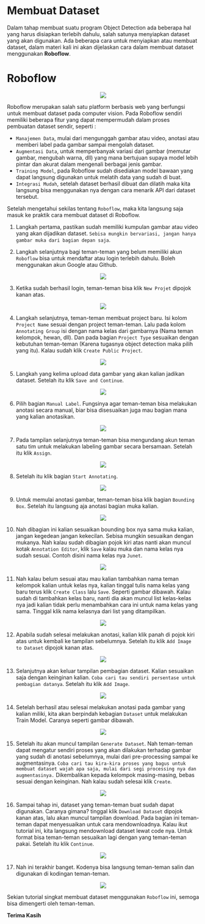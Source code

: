 # Membuat Dataset

Dalam tahap membuat suatu program Object Detection ada beberapa hal yang harus disiapkan terlebih dahulu, salah satunya menyiapkan dataset yang akan digunakan. Ada beberapa cara untuk menyiapkan atau membuat dataset, dalam materi kali ini akan dijelaskan cara dalam membuat dataset menggunakan **Roboflow**.

# Roboflow

<p align="center">
    <img src='/contents/logoRoboflow.png' style="vertical-align:middle">
</p>

Roboflow merupakan salah satu platform berbasis web yang berfungsi untuk membuat dataset pada computer vision. Pada Roboflow sendiri memiliki beberapa fitur yang dapat mempermudah dalam proses pembuatan dataset sendir, seperti :

- `Manajemen Data`, mulai dari mengunggah gambar atau video, anotasi atau memberi label pada gambar sampai mengolah dataset.
- `Augmentasi Data`, untuk memperbanyak variasi dari gambar (memutar gambar, mengubah warna, dll) yang mana bertujuan supaya model lebih pintar dan akurat dalam mengenali berbagai jenis gambar.
- `Training Model`, pada Roboflow sudah disediakan model bawaan yang dapat langsung digunakan untuk melatih data yang sudah di buat.
- `Integrasi Mudah`, setelah dataset berhasil dibuat dan dilatih maka kita langsung bisa menggunakan nya dengan cara menarik API dari dataset tersebut.

Setelah mengetahui sekilas tentang `Roboflow`, maka kita langsung saja masuk ke praktik cara membuat dataset di Roboflow.

1. Langkah pertama, pastikan sudah memiliki kumpulan gambar atau video yang akan dijadikan dataset. `Sebisa mungkin bervariasi, jangan hanya gambar muka dari bagian depan saja`.

2. Langkah selanjutnya bagi teman-teman yang belum memiliki akun `Roboflow` bisa untuk mendaftar atau login terlebih dahulu. Boleh menggunakan akun Google atau Github.

<p align="center">
    <img src='/contents/signinRoboflow.png' style="vertical-align:middle">
</p>

3. Ketika sudah berhasil login, teman-teman bisa klik `New Projet` dipojok kanan atas.

<p align="center">
    <img src='/contents/addnewroboflow.png' style="vertical-align:middle">
</p>

4. Langkah selanjutnya, teman-teman membuat project baru. Isi kolom `Project Name` sesuai dengan project teman-teman. Lalu pada kolom `Annotating Group` isi dengan nama kelas dari gambarnya (Nama teman kelompok, hewan, dll). Dan pada bagian `Project Type` sesuaikan dengan kebutuhan teman-teman (Karena tugasnya object detection maka pilih yang itu). Kalau sudah klik `Create Public Project`.

<p align="center">
    <img src='/contents/createprojectrobo.png' style="vertical-align:middle">
</p>

5. Langkah yang kelima upload data gambar yang akan kalian jadikan dataset. Setelah itu klik `Save and Continue`.

<p align="center">
    <img src='/contents/uploaddatarobo.png' style="vertical-align:middle">
</p>

6. Pilih bagian `Manual Label`. Fungsinya agar teman-teman bisa melakukan anotasi secara manual, biar bisa disesuaikan juga mau bagian mana yang kalian anotasikan.

<p align="center">
    <img src='/contents/manuallabelrobo.png' style="vertical-align:middle">
</p>

7. Pada tampilan selanjutnya teman-teman bisa mengundang akun teman satu tim untuk melakukan labeling gambar secara bersamaan. Setelah itu klik `Assign`.

<p align="center">
    <img src='/contents/addteammatesrobo.png' style="vertical-align:middle">
</p>

8. Setelah itu klik bagian `Start Annotating`.

<p align="center">
    <img src='/contents/annotatingrobo.png' style="vertical-align:middle">
</p>

9. Untuk memulai anotasi gambar, teman-teman bisa klik bagian `Bounding Box`. Setelah itu langsung aja anotasi bagian muka kalian.

<p align="center">
    <img src='/contents/boundingboxrobo.png' style="vertical-align:middle">
</p>

10. Nah dibagian ini kalian sesuaikan bounding box nya sama muka kalian, jangan kegedean jangan kekecilan. Sebisa mungkin sesuaikan dengan mukanya. Nah kalau sudah dibagian pojok kiri atas nanti akan muncul kotak `Annotation Editor`, klik `Save` kalau muka dan nama kelas nya sudah sesuai. Contoh disini nama kelas nya `Junet`.

<p align="center">
    <img src='/contents/anotasimukarobo.png' style="vertical-align:middle">
</p>

11. Nah kalau belum sesuai atau mau kalian tambahkan nama teman kelompok kalian untuk kelas nya, kalian tinggal tulis nama kelas yang baru terus klik `Create Class` lalu `Save`. Seperti gambar dibawah. Kalau sudah di tambahkan kelas baru, nanti dia akan muncul list kelas-kelas nya jadi kalian tidak perlu menambahkan cara ini untuk nama kelas yang sama. Tinggal klik nama kelasnya dari list yang ditampilkan.

<p align="center">
    <img src='/contents/addnewclassrobo.png' style="vertical-align:middle">
</p>

12. Apabila sudah selesai melakukan anotasi, kalian klik panah di pojok kiri atas untuk kembali ke tampilan sebelumnya. Setelah itu klik `Add Image to Dataset` dipojok kanan atas.

<p align="center">
    <img src='/contents/addimagetodatasetrobo.png' style="vertical-align:middle">
</p>

13. Selanjutnya akan keluar tampilan pembagian dataset. Kalian sesuaikan saja dengan keinginan kalian. `Coba cari tau sendiri persentase untuk pembagian datanya`. Setelah itu klik `Add Image`.

<p align="center">
    <img src='/contents/splitdatarobo.png' style="vertical-align:middle">
</p>

14. Setelah berhasil atau selesai melakukan anotasi pada gambar yang kalian miliki, kita akan berpindah kebagian `Dataset` untuk melakukan Train Model. Caranya seperti gambar dibawah.

<p align="center">
    <img src='/contents/traindatasetrobo.png' style="vertical-align:middle">
</p>

15. Setelah itu akan muncul tampilan `Generate Dataset`. Nah teman-teman dapat mengatur sendiri proses yang akan dilakukan terhadap gambar yang sudah di anotasi sebelumnya, mulai dari pre-processing sampai ke augmentasinya. `Coba cari tau kira-kira proses yang bagus untuk membuat dataset wajah apa saja, mulai dari segi processing nya dan augmentasinya.` Dikembalikan kepada kelompok masing-masing, bebas sesuai dengan keinginan. Nah kalau sudah selesai klik `Create`.

<p align="center">
    <img src='/contents/addpreprocessingdatarobo.png' style="vertical-align:middle">
</p>

16. Sampai tahap ini, dataset yang teman-teman buat sudah dapat digunakan. Caranya gimana? tinggal klik `Download Dataset` dipojok kanan atas, lalu akan muncul tampilan download. Pada bagian ini teman-teman dapat menyesuaikan untuk cara mendownloadnya. Kalau ikut tutorial ini, kita langsung mendownload dataset lewat code nya. Untuk format bisa teman-teman sesuaikan lagi dengan yang teman-teman pakai. Setelah itu klik `Continue`.

<p align="center">
    <img src='/contents/downoaddatasetrobo.png' style="vertical-align:middle">
</p>

17. Nah ini terakhir banget. Kodenya bisa langsung teman-teman salin dan digunakan di kodingan teman-teman.

<p align="center">
    <img src='/contents/copyapirobo.png' style="vertical-align:middle">
</p>

Sekian tutorial singkat membuat dataset menggunakan `Roboflow` ini, semoga bisa dimengerti oleh teman-teman.

**Terima Kasih**
